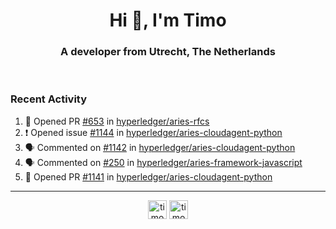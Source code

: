 <h1 align="center">Hi 👋, I'm Timo</h1>
<h3 align="center">A developer from Utrecht, The Netherlands</h3>
<br/>
<!-- https://github.com/rahuldkjain/github-profile-readme-generator --!>

<!--  <p align="left"><img src="https://github-readme-stats.vercel.app/api?username=timoglastra&show_icons=true&count_private=true&" alt="timoglastra" /></p> --!>

<!--
Github language stats
<p align="left"><img src="https://github-readme-stats.vercel.app/api/top-langs/?username=timoglastra&layout=compact" alt="timoglastra" /><p>
-->

<!-- Codestats language stats -->
<!-- <p align="left"><img src="https://codestats-readme.vercel.app/api/top-langs/?username=timoglastra&layout=compact&language_count=12" alt="timoglastra" /><p>    --!>
  
<h3>Recent Activity</h3>

<!--START_SECTION:activity-->
1. 💪 Opened PR [#653](https://github.com/hyperledger/aries-rfcs/pull/653) in [hyperledger/aries-rfcs](https://github.com/hyperledger/aries-rfcs)
2. ❗️ Opened issue [#1144](https://github.com/hyperledger/aries-cloudagent-python/issues/1144) in [hyperledger/aries-cloudagent-python](https://github.com/hyperledger/aries-cloudagent-python)
3. 🗣 Commented on [#1142](https://github.com/hyperledger/aries-cloudagent-python/issues/1142) in [hyperledger/aries-cloudagent-python](https://github.com/hyperledger/aries-cloudagent-python)
4. 🗣 Commented on [#250](https://github.com/hyperledger/aries-framework-javascript/issues/250) in [hyperledger/aries-framework-javascript](https://github.com/hyperledger/aries-framework-javascript)
5. 💪 Opened PR [#1141](https://github.com/hyperledger/aries-cloudagent-python/pull/1141) in [hyperledger/aries-cloudagent-python](https://github.com/hyperledger/aries-cloudagent-python)
<!--END_SECTION:activity-->

---

<p align="center">
<a href="https://twitter.com/timoglastra" target="blank"><img align="center" src="https://cdn.jsdelivr.net/npm/simple-icons@3.0.1/icons/twitter.svg" alt="timoglastra" height="30" width="30" /></a>
<a href="https://linkedin.com/in/timoglastra" target="blank"><img align="center" src="https://cdn.jsdelivr.net/npm/simple-icons@3.0.1/icons/linkedin.svg" alt="timoglastra" height="30" width="30" /></a>
</p>




